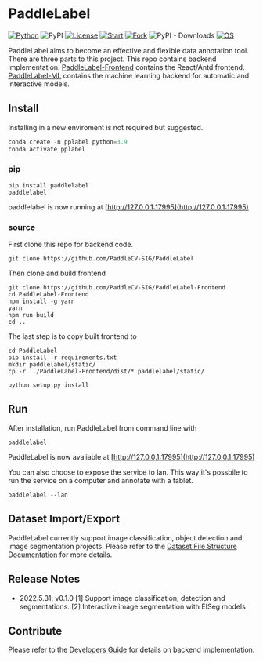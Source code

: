 # PaddleLabel

[![Python](https://img.shields.io/badge/python-3.9+-blue.svg)](https://www.python.org/downloads/release/python-390/) ![PyPI](https://img.shields.io/pypi/v/paddlelabel?color=blue) [![License](https://img.shields.io/badge/License-Apache_2.0-blue.svg)](LICENSE) [![Start](https://img.shields.io/github/stars/PaddleCV-SIG/PaddleLabel?color=orange)](<>) [![Fork](https://img.shields.io/github/forks/PaddleCV-SIG/PaddleLabel?color=orange)](<>) ![PyPI - Downloads](https://img.shields.io/pypi/dm/paddlelabel?color=orange) [![OS](https://img.shields.io/badge/os-linux%2C%20windows%2C%20macos-green.svg)](<>)

<!-- <a href=""><img src="https://img.shields.io/badge/QQ_Group-1234567-52B6EF?style=social&logo=tencent-qq&logoColor=000&logoWidth=20"></a> -->

PaddleLabel aims to become an effective and flexible data annotation tool. There are three parts to this project. This repo contains backend implementation. [PaddleLabel-Frontend](https://github.com/PaddleCV-SIG/PaddleLabel-Frontend) contains the React/Antd frontend. [PaddleLabel-ML](https://github.com/PaddleCV-SIG/PaddleLabel-ML) contains the machine learning backend for automatic and interactive models.

## Install

Installing in a new enviroment is not required but suggested.

```python
conda create -n pplabel python=3.9
conda activate pplabel
```

### pip

```shell
pip install paddlelabel
paddlelabel
```

paddlelabel is now running at [http://127.0.0.1:17995](http://127.0.0.1:17995)

### source

First clone this repo for backend code.

```shell
git clone https://github.com/PaddleCV-SIG/PaddleLabel
```

Then clone and build frontend

```shell
git clone https://github.com/PaddleCV-SIG/PaddleLabel-Frontend
cd PaddleLabel-Frontend
npm install -g yarn
yarn
npm run build
cd ..
```

The last step is to copy built frontend to

```shell
cd PaddleLabel
pip install -r requirements.txt
mkdir paddlelabel/static/
cp -r ../PaddleLabel-Frontend/dist/* paddlelabel/static/

python setup.py install
```

## Run

After installation, run PaddleLabel from command line with

```shell
paddlelabel
```

PaddleLabel is now avaliable at [http://127.0.0.1:17995](http://127.0.0.1:17995)

You can also choose to expose the service to lan. This way it's possbile to run the service on a computer and annotate with a tablet.

```shell
paddlelabel --lan
```

## Dataset Import/Export

PaddleLabel currently support image classification, object detection and image segmentation projects. Please refer to the [Dataset File Structure Documentation](project/dataset_file_structure.md) for more details.

## Release Notes

- 2022.5.31: v0.1.0 \[1\] Support image classification, detection and segmentations. \[2\] Interactive image segmentation with EISeg models

## Contribute

Please refer to the [Developers Guide](developers_guide.md) for details on backend implementation.
